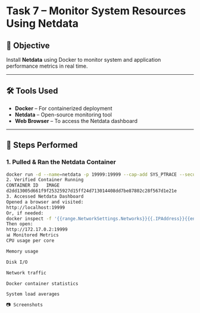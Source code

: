 # Task 7 – Monitor System Resources Using Netdata

## 📌 Objective
Install **Netdata** using Docker to monitor system and application performance metrics in real time.

---

## 🛠 Tools Used
- **Docker** – For containerized deployment
- **Netdata** – Open-source monitoring tool
- **Web Browser** – To access the Netdata dashboard

---

## 🚀 Steps Performed

### 1. Pulled & Ran the Netdata Container
```bash
docker run -d --name=netdata -p 19999:19999 --cap-add SYS_PTRACE --security-opt apparmor=unconfined netdata/netdata
2. Verified Container Running
CONTAINER ID   IMAGE                                                     COMMAND               STATUS                                   PORTS
d2dd13005d661f9f25325927d15ff24d713014408dd7be87802c28f567d1e21e       netdata/netdata   "/usr/sbin/run.sh"       Up 2 minutes    0.0.0.0:19999->19999/tcp
3. Accessed Netdata Dashboard
Opened a browser and visited:
http://localhost:19999
Or, if needed:
docker inspect -f '{{range.NetworkSettings.Networks}}{{.IPAddress}}{{end}}' netdata
Then open:
http://172.17.0.2:19999
📊 Monitored Metrics
CPU usage per core

Memory usage

Disk I/O

Network traffic

Docker container statistics

System load averages

📷 Screenshots

